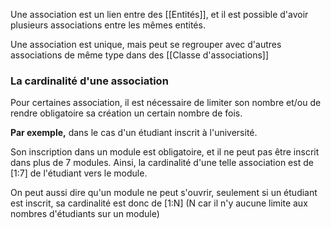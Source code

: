Une association est un lien entre des [[Entités]], et il est possible d'avoir plusieurs associations entre les mêmes entités.

Une association est unique, mais peut se regrouper avec d'autres associations de même type dans des [[Classe d'associations]]

### La cardinalité d'une association

Pour certaines association, il est nécessaire de limiter son nombre et/ou de rendre obligatoire sa création un certain nombre de fois.

**Par exemple,** dans le cas d'un étudiant inscrit à l'université. 

Son inscription dans un module est obligatoire, et il ne peut pas être inscrit dans plus de 7 modules. Ainsi, la cardinalité d'une telle association est de [1:7] de l'étudiant vers le module.

On peut aussi dire qu'un module ne peut s'ouvrir, seulement si un étudiant est inscrit, sa cardinalité est donc de [1:N] (N car il n'y aucune limite aux nombres d'étudiants sur un module)
